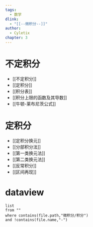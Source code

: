 ```yaml
---
tags:
  - 数学
dlink:
  - "[[--微积分--]]"
author:
  - Cyletix
chapter: 3
---
```

# 不定积分
- [[不定积分]]
- [[定积分]]
- [[积分表]]
- [[积分上限的函数及其导数]]
- [[牛顿-莱布尼茨公式]]

# 定积分
- [[定积分换元]]
- [[分部积分法]]
- [[第一类换元法]]
- [[第二类换元法]]
- [[反常积分]] 
- [[区间再现]]



# dataview
```dataview
list 
from ""
where contains(file.path,"微积分/积分")
and !contains(file.name,"-")
```